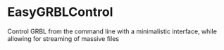 # EasyGRBLControl
Control GRBL from the command line with a minimalistic interface, while allowing for streaming of massive files
